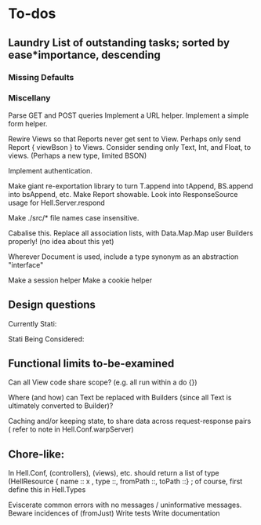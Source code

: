 # To-dos

## Laundry List of outstanding tasks; sorted by ease*importance, descending

### Missing Defaults

### Miscellany

Parse GET and POST queries
Implement a URL helper.
Implement a simple form helper.

Rewire Views so that Reports never get sent to View.
Perhaps only send Report { viewBson } to Views.
Consider sending only Text, Int, and Float, to views. 
  (Perhaps a new type, limited BSON)

Implement authentication.

Make giant re-exportation library to turn T.append into tAppend, 
  BS.append into bsAppend, etc.
Make Report showable.
Look into ResponseSource usage for Hell.Server.respond

Make ./src/* file names case insensitive.

Cabalise this.
Replace all association lists, with Data.Map.Map
user Builders properly! (no idea about this yet)

Wherever Document is used, include a type synonym as an abstraction "interface"

Make a session helper
Make a cookie helper

## Design questions  

Currently Stati:

Stati Being Considered:

## Functional limits to-be-examined

Can all View code share scope? (e.g. all run within a do {})

Where (and how) can Text be replaced with Builders (since all Text is
ultimately converted to Builder)?

Caching and/or keeping state, to share data across request-response pairs
( refer to note in Hell.Conf.warpServer)

## Chore-like:

In Hell.Conf, (controllers), (views), etc. should return a list of type
(HellResource { name :: x ,  type ::, fromPath ::, toPath ::} ; of course,
first define this in Hell.Types

Eviscerate common errors with no messages / uninformative messages.
  Beware incidences of (fromJust)
Write tests
Write documentation

